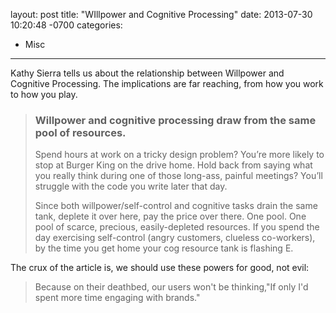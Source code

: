 layout: post
title:  "WIllpower and Cognitive Processing"
date:   2013-07-30 10:20:48 -0700
categories:
  - Misc
---

Kathy Sierra tells us about the relationship between Willpower and Cognitive Processing. The implications are far reaching, from how you work to how you play. 

 > 
 > 
 > ###  Willpower and cognitive processing draw from the same pool of resources. 
 > 
 >  Spend hours at work on a tricky design problem? You’re more likely to stop at Burger King on the drive home. Hold back from saying what you really think during one of those long-ass, painful meetings? You’ll struggle with the code you write later that day.
 > 
 > Since both willpower/self-control and cognitive tasks drain the same tank, deplete it over here, pay the price over there. One pool.  One pool of scarce, precious, easily-depleted resources. If you spend the day exercising self-control (angry customers, clueless co-workers), by the time you get home your cog resource tank is flashing E.  

 The crux of the article is, we should use these powers for good, not evil: 

 >  Because on their deathbed, our users won't be thinking,"If only I'd spent more time engaging with brands." 

 
